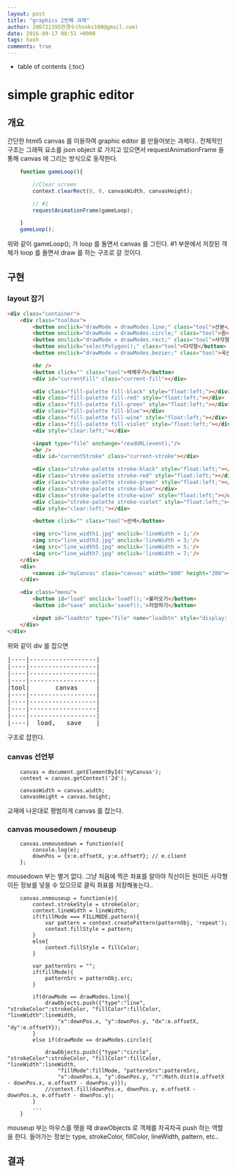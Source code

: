 ```yaml
---
layout: post
title: "graphics 2번째 과제"
author: 200721395한경수(hsnks100@gmail.com)
date: 2016-09-17 08:51 +0900
tags: hash
comments: true
---
```



* table of contents
{:toc}

# simple graphic editor

## 개요

간단한 html5 canvas 를 이용하여 graphic editor 를 만들어보는 과제다..
전체적인 구조는 그래픽 요소를 json object 로 가지고 있으면서 requestAnimationFrame 을 통해 canvas 에 그리는 방식으로 동작한다.

``` javascript
    function gameLoop(){

        //Clear screen
        context.clearRect(0, 0, canvasWidth, canvasHeight);

        // #1
        requestAnimationFrame(gameLoop);

    }
    gameLoop();

```

위와 같이 gameLoop(); 가 loop 를 돌면서 canvas 를 그린다.  #1 부분에서 저장된 객체가 loop 를 돌면서 draw 를 하는 구조로 갈 것이다.

## 구현

### layout 잡기

``` html
<div class="container">
    <div class="toolbox">
        <button onclick="drawMode = drawModes.line;" class="tool">선분</button>
        <button onclick="drawMode = drawModes.circle;" class="tool">원</button>
        <button onclick="drawMode = drawModes.rect;" class="tool">사각형</button>
        <button onclick="selectPolygon();" class="tool">다각형</button>
        <button onclick="drawMode = drawModes.bezier;" class="tool">곡선</button>

        <hr />
        <button click="" class="tool">색채우기</button>
        <div id="currentFill" class="current-fill"></div>

        <div class="fill-palette fill-black" style="float:left;"></div>
        <div class="fill-palette fill-red" style="float:left;"></div>
        <div class="fill-palette fill-green" style="float:left;"></div>
        <div class="fill-palette fill-blue"></div>
        <div class="fill-palette fill-wine" style="float:left;"></div>
        <div class="fill-palette fill-violet" style="float:left;"></div>
        <div style="clear:left;"></div>

        <input type="file" onchange="readURL(event);"/>
        <hr />
        <div id="currentStroke" class="current-stroke"></div>

        <div class="stroke-palette stroke-black" style="float:left;"></div>
        <div class="stroke-palette stroke-red" style="float:left;"></div>
        <div class="stroke-palette stroke-green" style="float:left;"></div>
        <div class="stroke-palette stroke-blue"></div>
        <div class="stroke-palette stroke-wine" style="float:left;"></div>
        <div class="stroke-palette stroke-violet" style="float:left;"></div>
        <div style="clear:left;"></div>

        <button click="" class="tool">선색</button>

        <img src="line_width1.jpg" onclick='lineWidth = 1;'/>
        <img src="line_width3.jpg" onclick='lineWidth = 3;'/>
        <img src="line_width5.jpg" onclick='lineWidth = 5;'/>
        <img src="line_width7.jpg" onclick='lineWidth = 7;'/>
    </div>
    <div>
        <canvas id="myCanvas" class="canvas" width="600" height="200"></canvas>
    </div>

    <div class="menu"> 
        <button id="load" onclick='loadf();'>불러오기</button>
        <button id="save" onclick='savef();'>저장하기</button>

        <input id="loadbtn" type="file" name="loadbtn" style="display: none;" />
    </div> 
</div>
```

위와 같이 div 를 잡으면 

<pre>
|----|------------------|
|----|------------------|
|----|------------------|
|----|------------------|
|tool|       canvas     |
|----|------------------|
|----|------------------|
|----|------------------|
|----|------------------|
|----|  load,   save    |
</pre>

구조로 잡힌다.

### canvas 선언부
```
    canvas = document.getElementById('myCanvas');
    context = canvas.getContext('2d');

    canvasWidth = canvas.width;
    canvasHeight = canvas.height;

```

교재에 나온대로 평범하게 canvas 를 잡는다. 

### canvas mousedown / mouseup

```
    canvas.onmousedown = function(e){
        console.log(e);
        downPos = {x:e.offsetX, y:e.offsetY}; // e.client 
    };
```

mousedown 부는 별거 없다. 그냥 처음에 찍은 좌표를 알아야 직선이든 원이든 사각형이든 정보를 넣을 수 있으므로 클릭 좌표를 저장해놓는다..


```
    canvas.onmouseup = function(e){
        context.strokeStyle = strokeColor;
        context.lineWidth = lineWidth;
        if(fillMode === FILLMODE.pattern){
            var pattern = context.createPattern(patternObj, 'repeat');
            context.fillStyle = pattern;
        }
        else{
            context.fillStyle = fillColor;
        }

        var patternSrc = "";
        if(fillMode){
            patternSrc = patternObj.src;
        }

        if(drawMode == drawModes.line){
            drawObjects.push({"type":"line", "strokeColor":strokeColor, "fillColor":fillColor, "lineWidth":lineWidth,
                "x":downPos.x, "y":downPos.y, "dx":e.offsetX, "dy":e.offsetY});
        }
        else if(drawMode == drawModes.circle){

            drawObjects.push({"type":"circle", "strokeColor":strokeColor, "fillColor":fillColor, "lineWidth":lineWidth,
                "fillMode":fillMode, "patternSrc":patternSrc,
                "x":downPos.x, "y":downPos.y, "r":Math.dist(e.offsetX - downPos.x, e.offsetY - downPos.y)});
            //context.fill(downPos.x, downPos.y, e.offsetX - downPos.x, e.offsetY - downPos.y); 
        }
        ...
    }

```

mouseup 부는 마우스를 뗏을 때 drawObjects 로 객체를 차곡차곡 push 하는 역할을 한다. 들어가는 정보는 type, strokeColor, fillColor, lineWidth, pattern, etc..



## 결과






